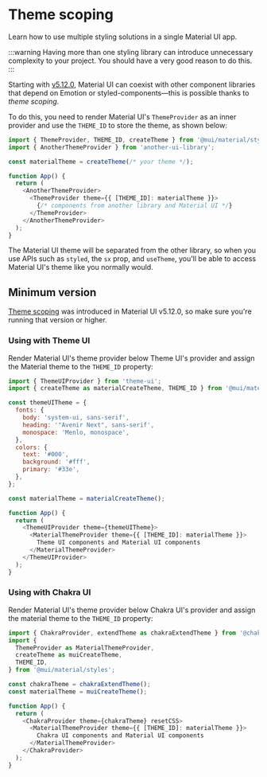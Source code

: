 # Theme scoping

<p class="description">Learn how to use multiple styling solutions in a single Material UI app.</p>

:::warning
Having more than one styling library can introduce unnecessary complexity to your project.
You should have a very good reason to do this.
:::

Starting with [v5.12.0](https://github.com/mui/material-ui/releases/tag/v5.12.0), Material UI can coexist with other component libraries that depend on Emotion or styled-components—this is possible thanks to _theme scoping_.

To do this, you need to render Material UI's `ThemeProvider` as an inner provider and use the `THEME_ID` to store the theme, as shown below:

```js
import { ThemeProvider, THEME_ID, createTheme } from '@mui/material/styles';
import { AnotherThemeProvider } from 'another-ui-library';

const materialTheme = createTheme(/* your theme */);

function App() {
  return (
    <AnotherThemeProvider>
      <ThemeProvider theme={{ [THEME_ID]: materialTheme }}>
        {/* components from another library and Material UI */}
      </ThemeProvider>
    </AnotherThemeProvider>
  );
}
```

The Material UI theme will be separated from the other library, so when you use APIs such as `styled`, the `sx` prop, and `useTheme`, you'll be able to access Material UI's theme like you normally would.

## Minimum version

[Theme scoping](https://github.com/mui/material-ui/pull/36664) was introduced in Material UI v5.12.0, so make sure you're running that version or higher.

### Using with Theme UI

Render Material UI's theme provider below Theme UI's provider and assign the Material theme to the `THEME_ID` property:

```js
import { ThemeUIProvider } from 'theme-ui';
import { createTheme as materialCreateTheme, THEME_ID } from '@mui/material/styles';

const themeUITheme = {
  fonts: {
    body: 'system-ui, sans-serif',
    heading: '"Avenir Next", sans-serif',
    monospace: 'Menlo, monospace',
  },
  colors: {
    text: '#000',
    background: '#fff',
    primary: '#33e',
  },
};

const materialTheme = materialCreateTheme();

function App() {
  return (
    <ThemeUIProvider theme={themeUITheme}>
      <MaterialThemeProvider theme={{ [THEME_ID]: materialTheme }}>
        Theme UI components and Material UI components
      </MaterialThemeProvider>
    </ThemeUIProvider>
  );
}
```

### Using with Chakra UI

Render Material UI's theme provider below Chakra UI's provider and assign the material theme to the `THEME_ID` property:

```js
import { ChakraProvider, extendTheme as chakraExtendTheme } from '@chakra-ui/react';
import {
  ThemeProvider as MaterialThemeProvider,
  createTheme as muiCreateTheme,
  THEME_ID,
} from '@mui/material/styles';

const chakraTheme = chakraExtendTheme();
const materialTheme = muiCreateTheme();

function App() {
  return (
    <ChakraProvider theme={chakraTheme} resetCSS>
      <MaterialThemeProvider theme={{ [THEME_ID]: materialTheme }}>
        Chakra UI components and Material UI components
      </MaterialThemeProvider>
    </ChakraProvider>
  );
}
```
